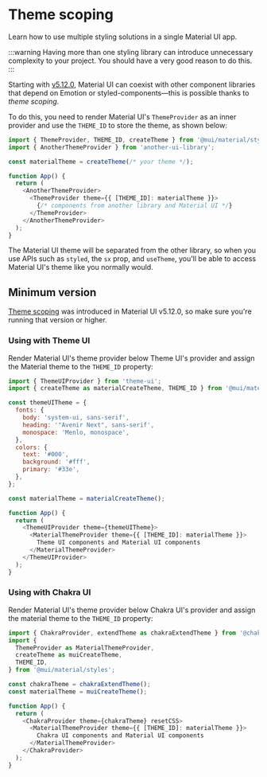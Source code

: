 # Theme scoping

<p class="description">Learn how to use multiple styling solutions in a single Material UI app.</p>

:::warning
Having more than one styling library can introduce unnecessary complexity to your project.
You should have a very good reason to do this.
:::

Starting with [v5.12.0](https://github.com/mui/material-ui/releases/tag/v5.12.0), Material UI can coexist with other component libraries that depend on Emotion or styled-components—this is possible thanks to _theme scoping_.

To do this, you need to render Material UI's `ThemeProvider` as an inner provider and use the `THEME_ID` to store the theme, as shown below:

```js
import { ThemeProvider, THEME_ID, createTheme } from '@mui/material/styles';
import { AnotherThemeProvider } from 'another-ui-library';

const materialTheme = createTheme(/* your theme */);

function App() {
  return (
    <AnotherThemeProvider>
      <ThemeProvider theme={{ [THEME_ID]: materialTheme }}>
        {/* components from another library and Material UI */}
      </ThemeProvider>
    </AnotherThemeProvider>
  );
}
```

The Material UI theme will be separated from the other library, so when you use APIs such as `styled`, the `sx` prop, and `useTheme`, you'll be able to access Material UI's theme like you normally would.

## Minimum version

[Theme scoping](https://github.com/mui/material-ui/pull/36664) was introduced in Material UI v5.12.0, so make sure you're running that version or higher.

### Using with Theme UI

Render Material UI's theme provider below Theme UI's provider and assign the Material theme to the `THEME_ID` property:

```js
import { ThemeUIProvider } from 'theme-ui';
import { createTheme as materialCreateTheme, THEME_ID } from '@mui/material/styles';

const themeUITheme = {
  fonts: {
    body: 'system-ui, sans-serif',
    heading: '"Avenir Next", sans-serif',
    monospace: 'Menlo, monospace',
  },
  colors: {
    text: '#000',
    background: '#fff',
    primary: '#33e',
  },
};

const materialTheme = materialCreateTheme();

function App() {
  return (
    <ThemeUIProvider theme={themeUITheme}>
      <MaterialThemeProvider theme={{ [THEME_ID]: materialTheme }}>
        Theme UI components and Material UI components
      </MaterialThemeProvider>
    </ThemeUIProvider>
  );
}
```

### Using with Chakra UI

Render Material UI's theme provider below Chakra UI's provider and assign the material theme to the `THEME_ID` property:

```js
import { ChakraProvider, extendTheme as chakraExtendTheme } from '@chakra-ui/react';
import {
  ThemeProvider as MaterialThemeProvider,
  createTheme as muiCreateTheme,
  THEME_ID,
} from '@mui/material/styles';

const chakraTheme = chakraExtendTheme();
const materialTheme = muiCreateTheme();

function App() {
  return (
    <ChakraProvider theme={chakraTheme} resetCSS>
      <MaterialThemeProvider theme={{ [THEME_ID]: materialTheme }}>
        Chakra UI components and Material UI components
      </MaterialThemeProvider>
    </ChakraProvider>
  );
}
```
